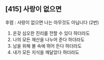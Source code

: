## [415] 사랑이 없으면

후렴 : 사랑이 없으면 나는 아무것도 아닙니다 (2번)
1) 온갖 심오한 진리를 전할 수 있다 하더라도
2) 나의 모든 재산을 나누어 준다 하더라도
3) 남을 위해 불 속에 뛰어 든다 하더라도
4) 내가 모든 지식을 깨달았다 하더라도
